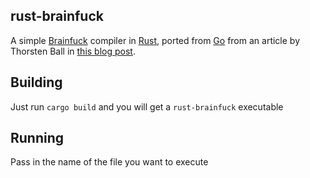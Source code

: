 ## rust-brainfuck

A simple [Brainfuck](https://en.wikipedia.org/wiki/Brainfuck) compiler in [Rust](https://www.rust-lang.org/),
ported from [Go](https://golang.org) from an article by Thorsten Ball in 
[this blog post](https://thorstenball.com/blog/2017/01/04/a-virtual-brainfuck-machine-in-go/).

## Building

Just run `cargo build` and you will get a `rust-brainfuck` executable

## Running

Pass in the name of the file you want to execute

